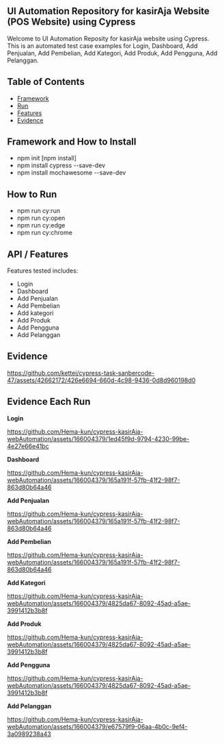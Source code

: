 ## UI Automation Repository for kasirAja Website (POS Website) using Cypress
Welcome to UI Automation Reposity for kasirAja website using Cypress.  This is an automated test case examples for Login, Dashboard, Add Penjualan, Add Pembelian, Add Kategori, Add Produk, Add Pengguna, Add Pelanggan.

## Table of Contents

- [Framework](#framework)
- [Run](#run)
- [Features](#features)
- [Evidence](#evidence)


## Framework and How to Install
- npm init [npm install]
- npm install cypress --save-dev
- npm install mochawesome --save-dev

## How to Run
- npm run cy:run
- npm run cy:open
- npm run cy:edge
- npm run cy:chrome

## API / Features
Features tested includes:
- Login
- Dashboard
- Add Penjualan
- Add Pembelian
- Add kategori
- Add Produk
- Add Pengguna
- Add Pelanggan

## Evidence

https://github.com/kettei/cypress-task-sanbercode-47/assets/42662172/426e6694-660d-4c98-9436-0d8d960198d0

## Evidence Each Run

**Login**

https://github.com/Hema-kun/cypress-kasirAja-webAutomation/assets/166004379/1ed45f9d-9794-4230-99be-4e27e66e41bc

**Dashboard**

https://github.com/Hema-kun/cypress-kasirAja-webAutomation/assets/166004379/165a191f-57fb-41f2-98f7-863d80b64a46

**Add Penjualan**

https://github.com/Hema-kun/cypress-kasirAja-webAutomation/assets/166004379/165a191f-57fb-41f2-98f7-863d80b64a46

**Add Pembelian**

https://github.com/Hema-kun/cypress-kasirAja-webAutomation/assets/166004379/165a191f-57fb-41f2-98f7-863d80b64a46

**Add Kategori**

https://github.com/Hema-kun/cypress-kasirAja-webAutomation/assets/166004379/4825da67-8092-45ad-a5ae-3991412b3b8f

**Add Produk**

https://github.com/Hema-kun/cypress-kasirAja-webAutomation/assets/166004379/4825da67-8092-45ad-a5ae-3991412b3b8f

**Add Pengguna**

https://github.com/Hema-kun/cypress-kasirAja-webAutomation/assets/166004379/4825da67-8092-45ad-a5ae-3991412b3b8f

**Add Pelanggan**

https://github.com/Hema-kun/cypress-kasirAja-webAutomation/assets/166004379/e67579f9-06aa-4b0c-9ef4-3a0989238a43